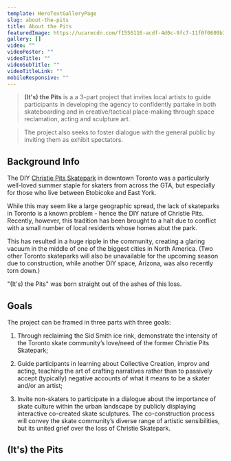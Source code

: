 ```yaml
---
template: HeroTextGalleryPage
slug: about-the-pits
title: About the Pits
featuredImage: https://ucarecdn.com/f1556116-acdf-4d0c-9fc7-11f0f0609b37/
gallery: []
video: ""
videoPoster: ""
videoTitle: ""
videoSubTitle: ""
videoTitleLink: ""
mobileResponsive: ""
---
```


> **(It's) the Pits** is a a 3-part project that invites local artists to guide participants in developing the agency to confidently partake in both skateboarding and in creative/tactical place-making through space reclamation, acting and sculpture art.

>The project also seeks to foster dialogue with the general public by inviting them as exhibit spectators.

## Background Info

The DIY [Christie Pits Skatepark](https://www.instagram.com/cpskateboardpark/?hl=en) in downtown Toronto was a particularly well-loved summer staple for skaters from across the GTA, but especially for those who live between Etobicoke and East York.

While this may seem like a large geographic spread, the lack of skateparks in Toronto is a known problem - hence the DIY nature of Christie Pits. Recently, however, this tradition has been brought to a halt due to conflict with a small number of local residents whose homes abut the park.

This has resulted in a huge ripple in the community, creating a glaring vacuum in the middle of one of the biggest cities in North America. (Two other Toronto skateparks will also be unavailable for the upcoming season due to construction, while another DIY space, Arizona, was also recently torn down.)

"(It's) the Pits" was born straight out of the ashes of this loss.

## Goals
The project can be framed in three parts with three goals:

1. Through reclaiming the Sid Smith ice rink, demonstrate the intensity of the Toronto skate community’s love/need of the former Christie Pits Skatepark;

2. Guide participants in learning about Collective Creation, improv and acting, teaching the art of crafting narratives rather than to passively accept (typically) negative accounts of what it means to be a skater and/or an artist;

3. Invite non-skaters to participate in a dialogue about the importance of skate culture within the urban landscape by publicly displaying interactive co-created skate sculptures. The co-construction process will convey the skate community’s diverse range of artistic sensibilities, but its united grief over the loss of Christie Skatepark.

## (It's) the Pits